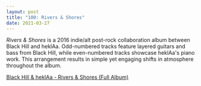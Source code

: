```yaml
---
layout: post
title: "100: Rivers & Shores"
date: 2021-03-27
---
```


*Rivers & Shores* is a 2016 indie/alt post-rock collaboration album between Black Hill and heklAa. Odd-numbered tracks feature layered guitars and bass from Black Hill, while even-numbered tracks showcase heklAa's piano work. This arrangement results in simple yet engaging shifts in atmosphere throughout the album. 

[Black Hill & heklAa - Rivers & Shores (Full Album)](https://youtu.be/eTvJUa6Vg78)  